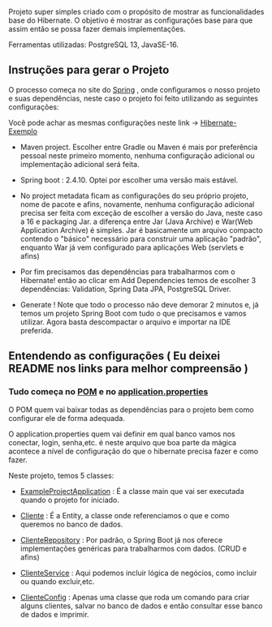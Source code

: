 Projeto super simples criado com o propósito de mostrar as funcionalidades base do Hibernate. 
O objetivo é mostrar as configurações base para que assim então se possa fazer demais implementações.

Ferramentas utilizadas: PostgreSQL 13, JavaSE-16.

## Instruções para gerar o Projeto

O processo começa no site do [Spring](https://start.spring.io/) , onde configuramos o nosso projeto e suas dependências, neste caso o projeto foi feito utilizando as seguintes configurações:

Você pode achar as mesmas configurações neste link -> [Hibernate-Exemplo](https://start.spring.io/#!type=maven-project&language=java&platformVersion=2.4.10&packaging=jar&jvmVersion=16&groupId=br.com.jonnyboy&artifactId=hibernate.sample&name=example%20project&description=Simple%20project%20to%20demonstrate%20hibernate%20functionalities&packageName=br.com.jonnyboy.hibernate.sample&dependencies=validation,data-jpa,postgresql)

- Maven project.  Escolher entre Gradle ou Maven é mais por preferência pessoal neste primeiro momento, nenhuma configuração adicional ou implementação adicional será feita.

- Spring boot : 2.4.10.  Optei por escolher uma versão mais estável.

- No project metadata ficam as configurações do seu próprio projeto, nome de pacote e afins, novamente, nenhuma configuração adicional precisa ser feita
com exceção de escolher a versão do Java, neste caso a 16 e packaging Jar. a diferença entre Jar (Java Archive) e War(Web Application Archive) é simples. Jar é basicamente um arquivo compacto 
contendo o "básico" necessário para construir uma aplicação "padrão", enquanto War já vem configurado para aplicações Web (servlets e afins)

- Por fim precisamos das dependências para trabalharmos com o Hibernate!  então ao clicar em Add Dependencies temos de escolher 3 dependências: Validation, Spring Data JPA, PostgreSQL Driver.

- Generate ! Note que todo o processo não deve demorar 2 minutos e, já temos um projeto Spring Boot com tudo o que precisamos e vamos utilizar. Agora basta descompactar o arquivo e importar na IDE preferida.


## Entendendo as configurações ( Eu deixei README nos links para melhor compreensão )

### Tudo começa no [POM](https://github.com/jonahanzen/Hibernate-Exemplo/blob/master/pom.xml) e no [application.properties](https://github.com/jonahanzen/Hibernate-Exemplo/blob/master/src/main/resources/application.properties)

O POM quem vai baixar todas as dependências para o projeto bem como configurar ele de forma adequada.

O application.properties quem vai definir em qual banco vamos nos conectar, login, senha,etc. é neste arquivo que boa parte da mágica acontece a nível de configuração do que o hibernate precisa fazer e como fazer.

Neste projeto, temos 5 classes:

- [ExampleProjectApplication](https://github.com/jonahanzen/Hibernate-Exemplo/blob/master/src/main/java/br/com/jonnyboy/hibernate/sample/ExampleProjectApplication.java) : É a classe main que vai ser executada quando o projeto for iniciado.

- [Cliente](https://github.com/jonahanzen/Hibernate-Exemplo/blob/master/src/main/java/br/com/jonnyboy/hibernate/sample/cliente/Cliente.java) : É a Entity, a classe onde referenciamos o que e como queremos no banco de dados.

- [ClienteRepository](https://github.com/jonahanzen/Hibernate-Exemplo/blob/master/src/main/java/br/com/jonnyboy/hibernate/sample/cliente/ClienteRepository.java) : Por padrão, o Spring Boot já nos oferece implementações genéricas para trabalharmos com dados. (CRUD e afins)

- [ClienteService](https://github.com/jonahanzen/Hibernate-Exemplo/blob/master/src/main/java/br/com/jonnyboy/hibernate/sample/cliente/ClienteService.java) : Aqui podemos incluir lógica de negócios, como incluir ou quando excluir,etc.

- [ClienteConfig](https://github.com/jonahanzen/Hibernate-Exemplo/blob/master/src/main/java/br/com/jonnyboy/hibernate/sample/cliente/ClienteConfig.java) : Apenas uma classe que roda um comando para criar alguns clientes, salvar no banco de dados e então consultar esse banco de dados e imprimir.








